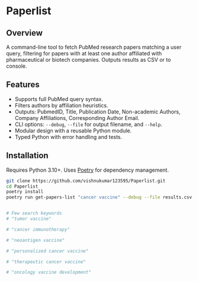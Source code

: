 # Paperlist

## Overview
A command-line tool to fetch PubMed research papers matching a user query, filtering for papers with at least one author affiliated with pharmaceutical or biotech companies. Outputs results as CSV or to console.

## Features
- Supports full PubMed query syntax.
- Filters authors by affiliation heuristics.
- Outputs: PubmedID, Title, Publication Date, Non-academic Authors, Company Affiliations, Corresponding Author Email.
- CLI options: `--debug`, `--file` for output filename, and `--help`.
- Modular design with a reusable Python module.
- Typed Python with error handling and tests.

## Installation
Requires Python 3.10+. Uses [Poetry](https://python-poetry.org/) for dependency management.

```bash
git clone https://github.com/vishnukumar123595/Paperlist.git
cd Paperlist
poetry install
poetry run get-papers-list "cancer vaccine" --debug --file results.csv


# Few search keywords
# "tumor vaccine"

# "cancer immunotherapy"

# "neoantigen vaccine"

# "personalized cancer vaccine"

# "therapeutic cancer vaccine"

# "oncology vaccine development"
